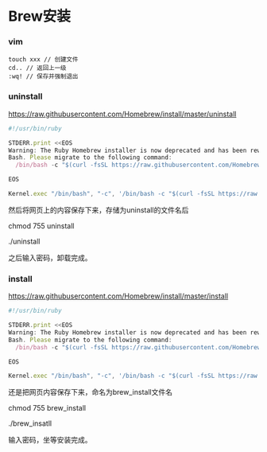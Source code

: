 # Brew安装

### vim

```vim
touch xxx // 创建文件
cd.. // 返回上一级
:wq! // 保存并强制退出

```



### uninstall

https://raw.githubusercontent.com/Homebrew/install/master/uninstall

```js
#!/usr/bin/ruby

STDERR.print <<EOS
Warning: The Ruby Homebrew installer is now deprecated and has been rewritten in
Bash. Please migrate to the following command:
  /bin/bash -c "$(curl -fsSL https://raw.githubusercontent.com/Homebrew/install/master/install.sh)"

EOS

Kernel.exec "/bin/bash", "-c", '/bin/bash -c "$(curl -fsSL https://raw.githubusercontent.com/Homebrew/install/master/install.sh)"'
```

然后将网页上的内容保存下来，存储为uninstall的文件名后

chmod 755 uninstall

./uninstall

之后输入密码，卸载完成。

###  install

https://raw.githubusercontent.com/Homebrew/install/master/install 

```js
#!/usr/bin/ruby

STDERR.print <<EOS
Warning: The Ruby Homebrew installer is now deprecated and has been rewritten in
Bash. Please migrate to the following command:
  /bin/bash -c "$(curl -fsSL https://raw.githubusercontent.com/Homebrew/install/master/install.sh)"

EOS

Kernel.exec "/bin/bash", "-c", '/bin/bash -c "$(curl -fsSL https://raw.githubusercontent.com/Homebrew/install/master/install.sh)"'
```

还是把网页内容保存下来，命名为brew_install文件名

chmod 755 brew_install

./brew_insatll

输入密码，坐等安装完成。